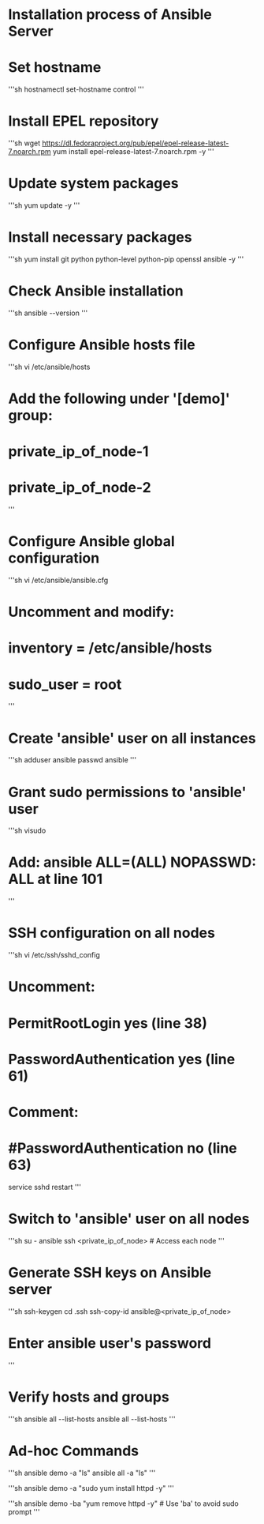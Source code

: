 # Installation process of Ansible Server

# Set hostname
'''sh
hostnamectl set-hostname control
'''

# Install EPEL repository
'''sh
wget https://dl.fedoraproject.org/pub/epel/epel-release-latest-7.noarch.rpm
yum install epel-release-latest-7.noarch.rpm -y
'''

# Update system packages
'''sh
yum update -y
'''

# Install necessary packages
'''sh
yum install git python python-level python-pip openssl ansible -y
'''

# Check Ansible installation
'''sh
ansible --version
'''

# Configure Ansible hosts file
'''sh
vi /etc/ansible/hosts
# Add the following under '[demo]' group:
# private_ip_of_node-1
# private_ip_of_node-2
'''

# Configure Ansible global configuration
'''sh
vi /etc/ansible/ansible.cfg
# Uncomment and modify:
# inventory = /etc/ansible/hosts
# sudo_user = root
'''

# Create 'ansible' user on all instances
'''sh
adduser ansible
passwd ansible
'''

# Grant sudo permissions to 'ansible' user
'''sh
visudo
# Add: ansible ALL=(ALL) NOPASSWD: ALL at line 101
'''

# SSH configuration on all nodes
'''sh
vi /etc/ssh/sshd_config
# Uncomment:
# PermitRootLogin yes (line 38)
# PasswordAuthentication yes (line 61)
# Comment:
# #PasswordAuthentication no (line 63)
service sshd restart
'''

# Switch to 'ansible' user on all nodes
'''sh
su - ansible
ssh <private_ip_of_node> # Access each node
'''

# Generate SSH keys on Ansible server
'''sh
ssh-keygen
cd .ssh
ssh-copy-id ansible@<private_ip_of_node>
# Enter ansible user's password
'''

# Verify hosts and groups
'''sh
ansible all --list-hosts
ansible all --list-hosts
'''

# Ad-hoc Commands
'''sh
ansible demo -a "ls"
ansible all -a "ls"
'''

'''sh
ansible demo -a "sudo yum install httpd -y"
'''

'''sh
ansible demo -ba "yum remove httpd -y" # Use 'ba' to avoid sudo prompt
'''

